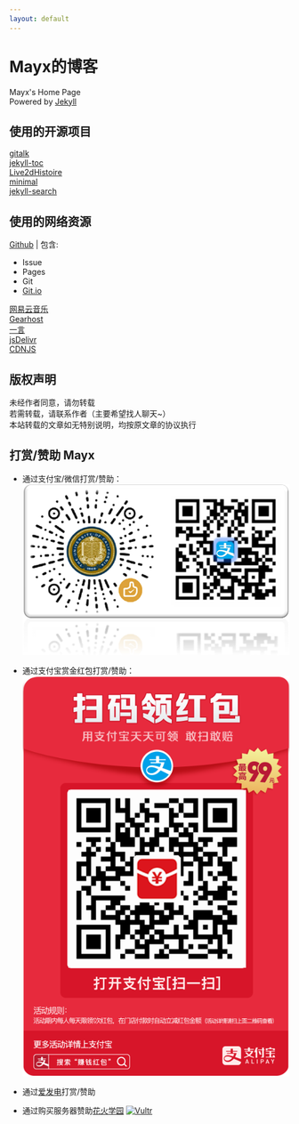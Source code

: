 ```yaml
---
layout: default
---
```


# Mayx的博客
Mayx's Home Page   
Powered by [Jekyll](https://github.com/jekyll/jekyll)

## 使用的开源项目
[gitalk](https://github.com/gitalk/gitalk)   
[jekyll-toc](https://github.com/allejo/jekyll-toc)   
[Live2dHistoire](https://github.com/eeg1412/Live2dHistoire)   
[minimal](https://github.com/pages-themes/minimal)   
[jekyll-search](https://github.com/androiddevelop/jekyll-search)

## 使用的网络资源
[Github](https://github.com/) | 包含:
- Issue
- Pages
- Git
- [Git.io](https://git.io/)
 
[网易云音乐](https://music.163.com/)   
[Gearhost](https://www.gearhost.com/)   
[一言](https://hitokoto.cn/)   
[jsDelivr](https://www.jsdelivr.com/)   
[CDNJS](https://cdnjs.com/)

## 版权声明
未经作者同意，请勿转载   
若需转载，请联系作者（主要希望找人聊天~）   
本站转载的文章如无特别说明，均按原文章的协议执行

## 打赏/赞助 Mayx

- 通过支付宝/微信打赏/赞助：   
![QRCode](/images/QRCode.png)   

- 通过支付宝赏金红包打赏/赞助：  
![HBCode](/images/HBCode.jpg)   

- 通过[爱发电](https://afdian.net/@unmayx)打赏/赞助   

- 通过购买服务器赞助[花火学园](https://www.say-huahuo.com/)
[![Vultr](https://www.vultr.com/media/banner_1.png)](https://www.vultr.com/?ref=7613026)
